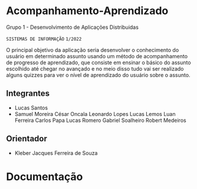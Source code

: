 # Acompanhamento-Aprendizado
Grupo 1 - Desenvolvimento de Aplicações Distribuidas

`SISTEMAS DE INFORMAÇÃO`
`1/2022`

O principal objetivo da aplicação seria desenvolver o conhecimento do usuário em  determinado assunto usando um  método de acompanhamento de progresso de aprendizado, que consiste em ensinar  o básico  do assunto escolhido até chegar no avançado e no meio disso tudo vai ser realizado alguns quizzes para ver o nível de aprendizado do usuário sobre o assunto.

## Integrantes

* Lucas Santos
* Samuel Moreira
César Oncala
Leonardo Lopes
Lucas Lemos
Luan Ferreira
Carlos Papa
Lucas Romero
Gabriel Soalheiro
Robert Medeiros 

## Orientador

* Kleber Jacques Ferreira de Souza

# Documentação

